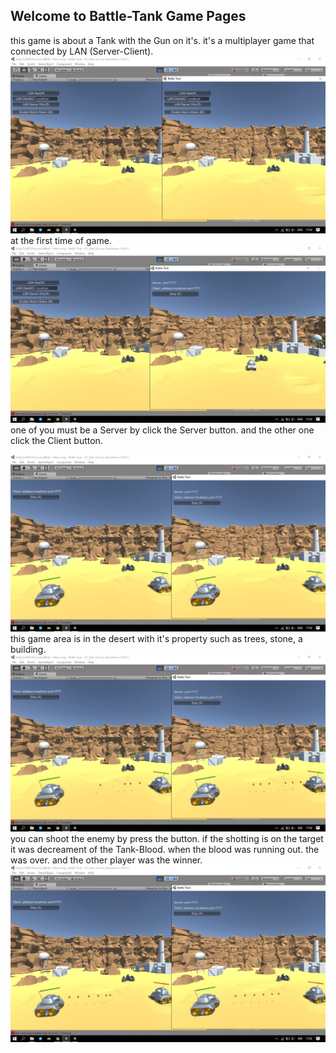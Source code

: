 ## Welcome to Battle-Tank Game Pages

this game is about a Tank with the Gun on it's. it's a multiplayer game that connected by LAN (Server-Client). 
![Image](tank/awal.jpg)
at the first time of game. 
![Image](tank/server.jpg)
one of you must be a Server by click the Server button. and the other one click the Client button.

![Image](tank/mulai.jpg)
this game area is in the desert with it's property such as trees, stone, a building.
![Image](tank/shoot.jpg)
you can shoot the enemy by press the button. if the shotting is on the target it was decreament of the Tank-Blood. when the blood was running out. the was over. and the other player was the winner.
![Image](tank/shoot2.jpg)
```

